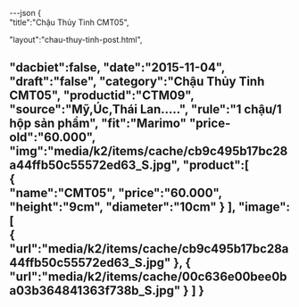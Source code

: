 ---json
{  
   "title":"Chậu Thủy Tinh CMT05",
   
   
   "layout":"chau-thuy-tinh-post.html",
  
   "dacbiet":false,
   "date":"2015-11-04",
   "draft":"false",
   "category":"Chậu Thủy Tinh CMT05",
   "productid":"CTM09",
   "source":"Mỹ,Úc,Thái Lan.....",
   "rule":"1 chậu/1 hộp sản phẩm",
   "fit":"Marimo"
   "price-old":"60.000",
   "img":"media/k2/items/cache/cb9c495b17bc28a44ffb50c55572ed63_S.jpg",
   "product":[  
            {  
               "name":"CMT05",
               "price":"60.000",
               "height":"9cm",
               "diameter":"10cm"
            }
         ],
   "image":[  
      {  
         "url":"media/k2/items/cache/cb9c495b17bc28a44ffb50c55572ed63_S.jpg"
      },
      {  
         "url":"media/k2/items/cache/00c636e00bee0ba03b364841363f738b_S.jpg"
      }
   ]
}
---